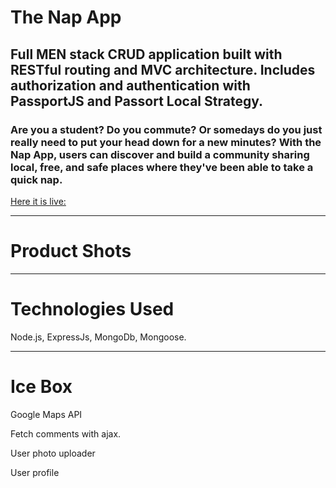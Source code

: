 # The Nap App
## Full MEN stack CRUD application built with RESTful routing and MVC architecture. Includes authorization and authentication with PassportJS and Passort Local Strategy.

### Are you a student? Do you commute? Or somedays do you just really need to put your head down for a new minutes? With the Nap App, users can discover and build a community sharing local, free, and safe places where they've been able to take a quick nap. 

[Here it is live:](https://aqueous-hollows-40089.herokuapp.com/ "The Nap App")

---

# Product Shots 


---

# Technologies Used

Node.js, ExpressJs, MongoDb, Mongoose. 

---

# Ice Box

Google Maps API

Fetch comments with ajax.

User photo uploader

User profile 
